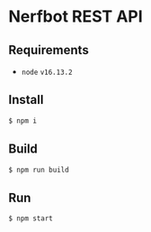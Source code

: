 # Nerfbot REST API

## Requirements
- `node` `v16.13.2`

## Install
```bash
$ npm i
```
## Build
```bash
$ npm run build
```
## Run
```bash
$ npm start
```
